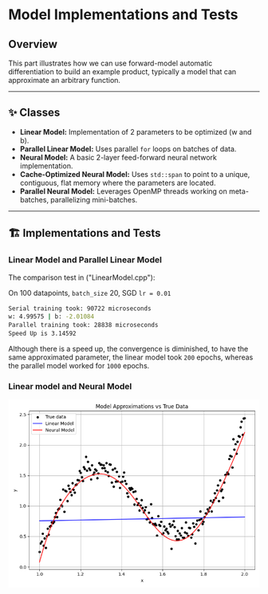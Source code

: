 # Model Implementations and Tests

## Overview

This part illustrates how we can use forward-model automatic differentiation to build an example product, typically a model that can approximate an arbitrary function.

---

## ✨ Classes

* **Linear Model:** Implementation of 2 parameters to be optimized (w and b).
* **Parallel Linear Model:** Uses parallel `for` loops on batches of data.
* **Neural Model:** A basic 2-layer feed-forward neural network implementation.
* **Cache-Optimized Neural Model:** Uses `std::span` to point to a unique, contiguous, flat memory where the parameters are located.
* **Parallel Neural Model:** Leverages OpenMP threads working on meta-batches, parallelizing mini-batches.

---

## 🏗️ Implementations and Tests

### Linear Model and Parallel Linear Model

The comparison test in ("LinearModel.cpp"):

On 100 datapoints, `batch_size` 20, SGD `lr = 0.01`

```bash
Serial training took: 90722 microseconds
w: 4.99575 | b: -2.01084
Parallel training took: 28838 microseconds
Speed Up is 3.14592
```
Although there is a speed up, the convergence is diminished, to have the same approximated parameter, the linear model took `200` epochs, whereas the parallel model worked for `1000` epochs.

### Linear model and Neural Model

![linear vs neural model](model_comparison.png)



